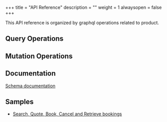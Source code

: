+++
title = "API Reference"
description = ""
weight = 1
alwaysopen = false
+++

This API reference is organized by graphql operations related to product.

## Query Operations



## Mutation Operations


## Documentation
[Schema documentation](/graphql-api/travelgatex-graphql-api/#documentation)

## Samples
* [Search, Quote, Book, Cancel and Retrieve bookings](https://graphqlbin.com/JYRtB)